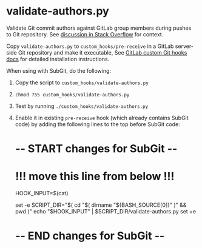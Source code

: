 # validate-authors.py

Validate Git commit authors against GitLab group members during pushes to Git repository.
See [discussion in Stack Overflow](http://stackoverflow.com/questions/117006/prevent-people-from-pushing-a-git-commit-with-a-different-author-name/)
for context.

Copy `validate-authors.py` to `custom_hooks/pre-receive` in a GitLab server-side Git repository
and make it executable, See [GitLab custom Git hooks docs](http://doc.gitlab.com/ce/hooks/custom_hooks.html)
for detailed installation instructions.

When using with SubGit, do the following:

1. Copy the script to `custom_hooks/validate-authors.py`
2. `chmod 755 custom_hooks/validate-authors.py`
3. Test by running `./custom_hooks/validate-authors.py`
4. Enable it in existing `pre-receive` hook (which already contains SubGit code)
   by adding the following lines to the top before SubGit code:

    # -- START changes for SubGit --
    
    # !!! move this line from below !!!
    HOOK_INPUT=$(cat)
    
    set -e
    SCRIPT_DIR="$( cd "$( dirname "${BASH_SOURCE[0]}" )" && pwd )"
    echo "$HOOK_INPUT" | $SCRIPT_DIR/validate-authors.py
    set +e
    
    # -- END changes for SubGit --

